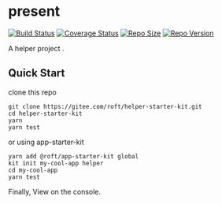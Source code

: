 # present  
[![Build Status](https://img.shields.io/travis/com/roftLin/present)](https://travis-ci.com/roftLin/present)
[![Coverage Status](https://img.shields.io/codecov/c/github/roftLin/present)](https://codecov.io/gh/roftLin/present)
[![Repo Size](https://img.shields.io/github/repo-size/roftLin/present)](https://img.shields.io/github/repo-size/roftLin/present)
[![Repo Version](https://img.shields.io/npm/v/@roft/present)](https://img.shields.io/github/repo-size/roftLin/present)   

A helper project . 

## Quick Start

clone this repo

```
git clone https://gitee.com/roft/helper-starter-kit.git
cd helper-starter-kit
yarn
yarn test
```

or using app-starter-kit

```
yarn add @roft/app-starter-kit global
kit init my-cool-app helper
cd my-cool-app
yarn test
```

Finally, View on the console.